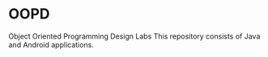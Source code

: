 # OOPD
Object Oriented Programming Design Labs
This repository consists of Java and Android applications.
